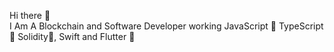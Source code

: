 Hi there 👋 <br> 
I Am A Blockchain and Software Developer working JavaScript 💛 TypeScript 💜 Solidity🖤, Swift and Flutter 💙

